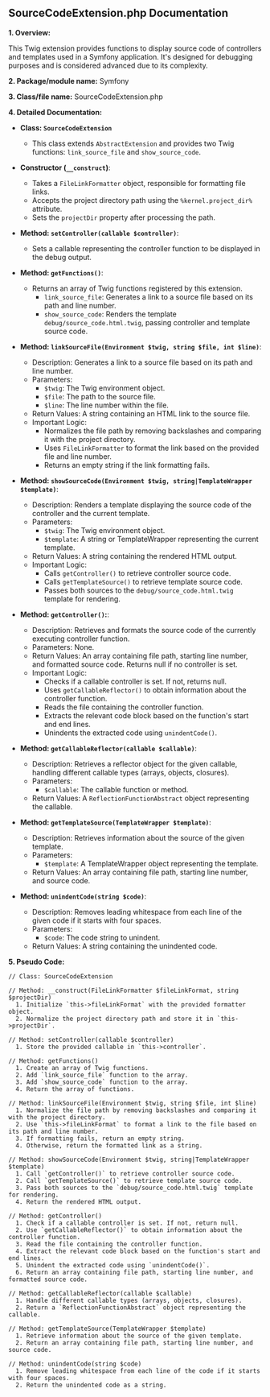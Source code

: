 ## SourceCodeExtension.php Documentation

**1. Overview:**

This Twig extension provides functions to display source code of controllers and templates used in a Symfony application. It's designed for debugging purposes and is considered advanced due to its complexity. 

**2. Package/module name:** Symfony

**3. Class/file name:** SourceCodeExtension.php

**4. Detailed Documentation:**


* **Class: `SourceCodeExtension`**
    - This class extends `AbstractExtension` and provides two Twig functions: `link_source_file` and `show_source_code`. 

* **Constructor (`__construct`)**:
    -  Takes a `FileLinkFormatter` object, responsible for formatting file links.
    -  Accepts the project directory path using the `%kernel.project_dir%` attribute.
    -  Sets the `projectDir` property after processing the path.

* **Method: `setController(callable $controller)`**:
    - Sets a callable representing the controller function to be displayed in the debug output. 

* **Method: `getFunctions()`**:
    - Returns an array of Twig functions registered by this extension.
        -  `link_source_file`: Generates a link to a source file based on its path and line number.
        -  `show_source_code`: Renders the template `debug/source_code.html.twig`, passing controller and template source code.

* **Method: `linkSourceFile(Environment $twig, string $file, int $line)`**:
    - Description: Generates a link to a source file based on its path and line number.
    - Parameters:
        - `$twig`: The Twig environment object.
        - `$file`: The path to the source file.
        - `$line`: The line number within the file.
    - Return Values: A string containing an HTML link to the source file.
    - Important Logic:
        - Normalizes the file path by removing backslashes and comparing it with the project directory.
        - Uses `FileLinkFormatter` to format the link based on the provided file and line number.
        - Returns an empty string if the link formatting fails.

* **Method: `showSourceCode(Environment $twig, string|TemplateWrapper $template)`**:
    - Description: Renders a template displaying the source code of the controller and the current template.
    - Parameters:
        - `$twig`: The Twig environment object.
        - `$template`: A string or TemplateWrapper representing the current template.
    - Return Values: A string containing the rendered HTML output.
    - Important Logic:
        - Calls `getController()` to retrieve controller source code.
        - Calls `getTemplateSource()` to retrieve template source code.
        - Passes both sources to the `debug/source_code.html.twig` template for rendering.

* **Method: `getController()`:**:
    - Description: Retrieves and formats the source code of the currently executing controller function.
    - Parameters: None.
    - Return Values: An array containing file path, starting line number, and formatted source code. Returns null if no controller is set.
    - Important Logic:
        - Checks if a callable controller is set. If not, returns null.
        - Uses `getCallableReflector()` to obtain information about the controller function.
        - Reads the file containing the controller function.
        - Extracts the relevant code block based on the function's start and end lines.
        - Unindents the extracted code using `unindentCode()`.

* **Method: `getCallableReflector(callable $callable)`**:
    - Description: Retrieves a reflector object for the given callable, handling different callable types (arrays, objects, closures).
    - Parameters:
        - `$callable`: The callable function or method.
    - Return Values: A `ReflectionFunctionAbstract` object representing the callable.

* **Method: `getTemplateSource(TemplateWrapper $template)`**:
    - Description: Retrieves information about the source of the given template.
    - Parameters:
        - `$template`: A TemplateWrapper object representing the template.
    - Return Values: An array containing file path, starting line number, and source code.

* **Method: `unindentCode(string $code)`**:
    - Description: Removes leading whitespace from each line of the given code if it starts with four spaces.
    - Parameters:
        - `$code`: The code string to unindent.
    - Return Values: A string containing the unindented code.



**5. Pseudo Code:**

```
// Class: SourceCodeExtension

// Method: __construct(FileLinkFormatter $fileLinkFormat, string $projectDir)
  1. Initialize `this->fileLinkFormat` with the provided formatter object.
  2. Normalize the project directory path and store it in `this->projectDir`.

// Method: setController(callable $controller)
  1. Store the provided callable in `this->controller`.

// Method: getFunctions()
  1. Create an array of Twig functions.
  2. Add `link_source_file` function to the array.
  3. Add `show_source_code` function to the array.
  4. Return the array of functions.

// Method: linkSourceFile(Environment $twig, string $file, int $line)
  1. Normalize the file path by removing backslashes and comparing it with the project directory.
  2. Use `this->fileLinkFormat` to format a link to the file based on its path and line number.
  3. If formatting fails, return an empty string.
  4. Otherwise, return the formatted link as a string.

// Method: showSourceCode(Environment $twig, string|TemplateWrapper $template)
  1. Call `getController()` to retrieve controller source code.
  2. Call `getTemplateSource()` to retrieve template source code.
  3. Pass both sources to the `debug/source_code.html.twig` template for rendering.
  4. Return the rendered HTML output.

// Method: getController()
  1. Check if a callable controller is set. If not, return null.
  2. Use `getCallableReflector()` to obtain information about the controller function.
  3. Read the file containing the controller function.
  4. Extract the relevant code block based on the function's start and end lines.
  5. Unindent the extracted code using `unindentCode()`.
  6. Return an array containing file path, starting line number, and formatted source code.

// Method: getCallableReflector(callable $callable)
  1. Handle different callable types (arrays, objects, closures).
  2. Return a `ReflectionFunctionAbstract` object representing the callable.

// Method: getTemplateSource(TemplateWrapper $template)
  1. Retrieve information about the source of the given template.
  2. Return an array containing file path, starting line number, and source code.

// Method: unindentCode(string $code)
  1. Remove leading whitespace from each line of the code if it starts with four spaces.
  2. Return the unindented code as a string.



```




